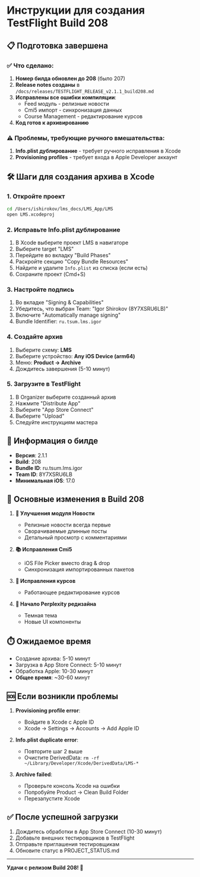 # Инструкции для создания TestFlight Build 208

## 📋 Подготовка завершена

### ✅ Что сделано:
1. **Номер билда обновлен до 208** (было 207)
2. **Release notes созданы** в `/docs/releases/TESTFLIGHT_RELEASE_v2.1.1_build208.md`
3. **Исправлены все ошибки компиляции**:
   - Feed модуль - релизные новости
   - Cmi5 импорт - синхронизация данных
   - Course Management - редактирование курсов
4. **Код готов к архивированию**

### ⚠️ Проблемы, требующие ручного вмешательства:
1. **Info.plist дублирование** - требует ручного исправления в Xcode
2. **Provisioning profiles** - требует входа в Apple Developer аккаунт

## 🛠️ Шаги для создания архива в Xcode

### 1. Откройте проект
```bash
cd /Users/ishirokov/lms_docs/LMS_App/LMS
open LMS.xcodeproj
```

### 2. Исправьте Info.plist дублирование
1. В Xcode выберите проект LMS в навигаторе
2. Выберите target "LMS"
3. Перейдите во вкладку "Build Phases"
4. Раскройте секцию "Copy Bundle Resources"
5. Найдите и удалите `Info.plist` из списка (если есть)
6. Сохраните проект (Cmd+S)

### 3. Настройте подпись
1. Во вкладке "Signing & Capabilities"
2. Убедитесь, что выбран Team: "Igor Shirokov (8Y7XSRU6LB)"
3. Включите "Automatically manage signing"
4. Bundle Identifier: `ru.tsum.lms.igor`

### 4. Создайте архив
1. Выберите схему: **LMS**
2. Выберите устройство: **Any iOS Device (arm64)**
3. Меню: **Product → Archive**
4. Дождитесь завершения (5-10 минут)

### 5. Загрузите в TestFlight
1. В Organizer выберите созданный архив
2. Нажмите "Distribute App"
3. Выберите "App Store Connect"
4. Выберите "Upload"
5. Следуйте инструкциям мастера

## 📝 Информация о билде

- **Версия**: 2.1.1
- **Build**: 208
- **Bundle ID**: ru.tsum.lms.igor
- **Team ID**: 8Y7XSRU6LB
- **Минимальная iOS**: 17.0

## 🎯 Основные изменения в Build 208

1. **📰 Улучшения модуля Новости**
   - Релизные новости всегда первые
   - Сворачиваемые длинные посты
   - Детальный просмотр с комментариями

2. **📚 Исправления Cmi5**
   - iOS File Picker вместо drag & drop
   - Синхронизация импортированных пакетов

3. **📝 Исправления курсов**
   - Работающее редактирование курсов

4. **🎨 Начало Perplexity редизайна**
   - Темная тема
   - Новые UI компоненты

## ⏱️ Ожидаемое время

- Создание архива: 5-10 минут
- Загрузка в App Store Connect: 5-10 минут
- Обработка Apple: 10-30 минут
- **Общее время**: ~30-60 минут

## 🆘 Если возникли проблемы

1. **Provisioning profile error**:
   - Войдите в Xcode с Apple ID
   - Xcode → Settings → Accounts → Add Apple ID

2. **Info.plist duplicate error**:
   - Повторите шаг 2 выше
   - Очистите DerivedData: `rm -rf ~/Library/Developer/Xcode/DerivedData/LMS-*`

3. **Archive failed**:
   - Проверьте консоль Xcode на ошибки
   - Попробуйте Product → Clean Build Folder
   - Перезапустите Xcode

## ✅ После успешной загрузки

1. Дождитесь обработки в App Store Connect (10-30 минут)
2. Добавьте внешних тестировщиков в TestFlight
3. Отправьте приглашения тестировщикам
4. Обновите статус в PROJECT_STATUS.md

---

**Удачи с релизом Build 208! 🚀** 